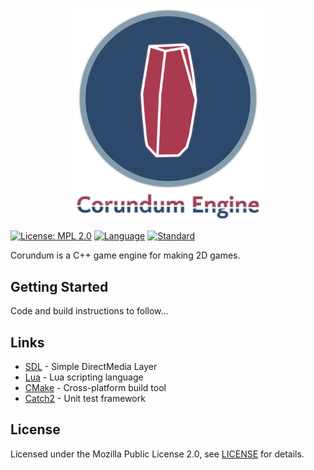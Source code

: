 <p align="center">
  <img width="300" src="resources/branding/corundum_logo_color.png" alt="Corundum">
</p>

[![License: MPL 2.0](https://img.shields.io/badge/License-MPL%202.0-brightgreen.svg)](https://opensource.org/licenses/MPL-2.0)
[![Language](https://img.shields.io/badge/language-C++-blue.svg)](https://isocpp.org/)
[![Standard](https://img.shields.io/badge/c%2B%2B-20-blue.svg)](https://en.wikipedia.org/wiki/C%2B%2B17)

Corundum is a C++ game engine for making 2D games.

## Getting Started

Code and build instructions to follow...

## Links

-   [SDL](https://www.libsdl.org) - Simple DirectMedia Layer
-   [Lua](https://www.lua.org) - Lua scripting language
-   [CMake](https://cmake.org) - Cross-platform build tool
-   [Catch2](https://github.com/catchorg/Catch2) - Unit test framework

## License

Licensed under the Mozilla Public License 2.0, see [LICENSE](https://github.com/gentlelionstudios/CorundumEngine/blob/master/LICENSE) for details.
